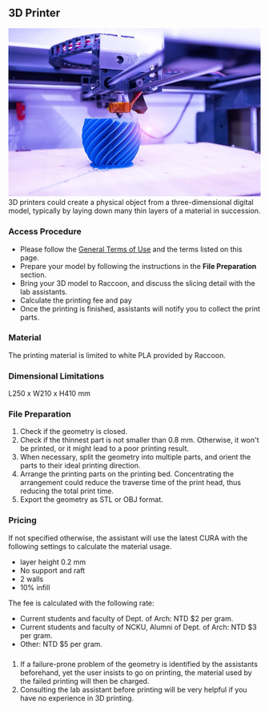 ## 3D Printer
![3D-Printing](/assets/img/hardware/3dp.jpg)
3D printers could create a physical object from a three-dimensional digital model, typically by laying down many thin layers of a material in succession.

### Access Procedure
* Please follow the [General Terms of Use](https://raccoon-ncku.github.io/pages/info/internal-general-terms.html) and the terms listed on this page.
* Prepare your model by following the instructions in the **File Preparation** section.
* Bring your 3D model to Raccoon, and discuss the slicing detail with the lab assistants.
* Calculate the printing fee and pay
* Once the printing is finished, assistants will notify you to collect the print parts.

### Material
The printing material is limited to white PLA provided by Raccoon.

### Dimensional Limitations
L250 x W210 x H410 mm

### File Preparation
1. Check if the geometry is closed.
2. Check if the thinnest part is not smaller than 0.8 mm. Otherwise, it won't be printed, or it might lead to a poor printing result.
3. When necessary, split the geometry into multiple parts, and orient the parts to their ideal printing direction.
4. Arrange the printing parts on the printing bed. Concentrating the arrangement could reduce the traverse time of the print head, thus reducing the total print time.
5. Export the geometry as STL or OBJ format.

### Pricing
If not specified otherwise, the assistant will use the latest CURA with the following settings to calculate the material usage.

* layer height 0.2 mm
* No support and raft
* 2 walls
* 10% infill

The fee is calculated with the following rate:
* Current students and faculty of Dept. of Arch: NTD $2 per gram.
* Current students and faculty of NCKU, Alumni of Dept. of Arch: NTD $3 per gram.
* Other: NTD $5 per gram.

### 
1. If a failure-prone problem of the geometry is identified by the assistants beforehand, yet the user insists to go on printing, the material used by the failed printing will then be charged.
3. Consulting the lab assistant before printing will be very helpful if you have no experience in 3D printing.